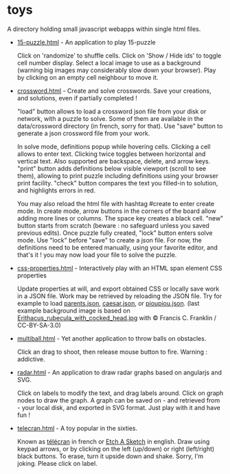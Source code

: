 # toys

A directory holding small javascript webapps within single html files.

* [15-puzzle.html](http://dmolinarius.github.io/toys/15-puzzle.html) - An application to play 15-puzzle

  Click on 'randomize' to shuffle cells.
  Click on 'Show / Hide ids' to toggle cell number display.
  Select a local image to use as a background (warning big images may considerably slow down your browser).
  Play by clicking on an empty cell neighbour to move it.

* [crossword.html](http://dmolinarius.github.io/toys/crossword.html) - Create and solve crosswords. Save your creations, and solutions, even if partially completed !

  "load" button allows to load a crossword json file from your disk or network, with a puzzle to solve.
  Some of them are available in the data/crossword directory (in french, sorry for that).
  Use "save" button to generate a json crossword file from your work.

  In solve mode, definitions popup while hovering cells.
    Clicking a cell allows to enter text. Clicking twice toggles between horizontal and vertical text.
    Also supported are backspace, delete, and arrow keys.
    "print" button adds definitions below visible viewport (scroll to see them),
      allowing to print puzzle including definitions using your browser print facility.
    "check" button compares the text you filled-in to solution, and highlights errors in red.

  You may also reload the html file with hashtag #create to enter create mode.
  In create mode, arrow buttons in the corners of the board allow adding more lines or columns.
    The space key creates a black cell.
    "new" button starts from scratch (beware : no safeguard unless you saved previous edits). 
    Once puzzle fully created, "lock" button enters solve mode. Use "lock" before "save" to create a json file. For now, the definitions need to be entered manually, using your favorite editor, and that's it ! you may now load your file to solve the puzzle.  
  

* [css-properties.html](http://dmolinarius.github.io/toys/css-properties.html) - Interactively play with an HTML span element CSS properties

  Update properties at will, and export obtained CSS or locally save work in a JSON file. Work may be retrieved by reloading the JSON file. Try for example to load
[parents.json](http://dmolinarius.github.io/demofiles/toys/parents.json),
[caesar.json](http://dmolinarius.github.io/demofiles/toys/caesar.json), or
[pioupiou.json](http://dmolinarius.github.io/demofiles/toys/pioupiou.json). (last example background image is based on
[Erithacus_rubecula_with_cocked_head.jpg](https://commons.wikimedia.org/wiki/File:Erithacus_rubecula_with_cocked_head.jpg) with © Francis C. Franklin / CC-BY-SA-3.0)

* [multiball.html](http://dmolinarius.github.io/toys/multiball.html) - Yet another application to throw balls on obstacles.

  Click an drag to shoot, then release mouse button to fire. Warning : addictive.

* [radar.html](http://dmolinarius.github.io/toys/radar.html) - An application to draw radar graphs based on angularjs and SVG.

  Click on labels to modify the text, and drag labels around.
  Click on graph nodes to draw the graph.
  A graph can be saved on - and retrieved from - your local disk,
  and exported in SVG format.
  Just play with it and have fun !
  
* [telecran.html](http://dmolinarius.github.io/toys/telecran.html) - A toy popular in the sixties.

  Known as [télécran](https://fr.wikipedia.org/wiki/%C3%89cran_magique) in french or [Etch A Sketch](https://en.wikipedia.org/wiki/Etch_A_Sketch) in english.
  Draw using keypad arrows, or by clicking on the left (up/down) or right (left/right) black buttons.
  To erase, turn it upside down and shake. Sorry, I'm joking. Please click on label.
